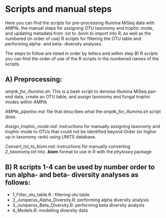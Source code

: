 # Scripts and manual steps  

Here you can find the scripts for pre-processing Illumina MiSeq data with AMPtk, the manual steps for assigning OTU taxonomy and trophic mode, and updating metadata from .txt to .biom to import into R, as well as the numbered (in order of use) R scripts for filtering the OTU table and performing alpha- and beta- diversity analyses. 

The steps to follow are listed in order by letters and within step *B) R scripts* you can find the order of use of the R scripts in the numbered names of the scripts.  

## A) Preprocessing:

*amptk_for_illumina.sh*: This is a bash script to denoise Illumina MiSeq pair-end data, create an OTU table, and assign taxonomy and fungal trophic modes within AMPtk

*AMPtk_pipeline.md*: file that describes what the *amptk_for_illumina.sh* script does. 

*Assign_trophic_mode.md*: instructions for manually assigning taxonomy and trophic mode to OTUs that could not be identified beyond Order 
  (or higher up in taxonomy rank) using UNITE database.

*Convert_txt_to_biom.md*: instructions for manually converting *2_taxonomy.txt* into **.biom** format to use in R with the *phyloseq* package

## B) R scripts 1-4 can be used by number order to run alpha- and beta- diversity analyses as follows:
  * 1_Filter_otu_table.R : filtering otu table
  * 2_Juniperus_Alpha_Diversity.R: performing alpha diversity analysis
  * 3_Juniperus_Beta_Diversity.R: performing beta diversity analysis
  * 4_Models.R: modelling diversity data 
  
 
  
  



  

